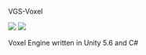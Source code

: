 VGS-Voxel

<img src="https://i.gyazo.com/6432bcb5a6718c8f927d24668164826f.jpg">

<img src="https://i.gyazo.com/1584f8aee1f17a8cfb1f5ad4a04dbd59.jpg">

Voxel Engine written in Unity 5.6 and C#